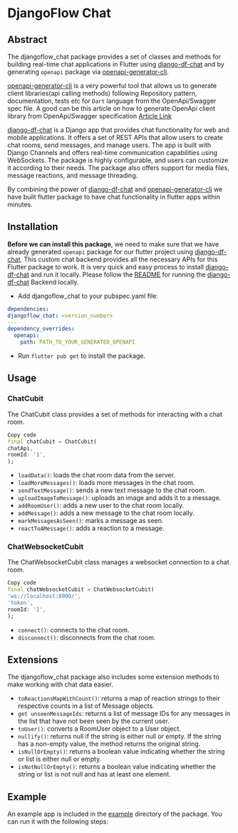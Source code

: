 # DjangoFlow Chat

## Abstract

The djangoflow_chat package provides a set of classes and methods for building real-time chat applications in Flutter using [django-df-chat](https://github.com/djangoflow/django-df-chat) and by generating `openapi` package via [openapi-generator-cli](https://github.com/OpenAPITools/openapi-generator-cli).

[openapi-generator-cli](https://github.com/OpenAPITools/openapi-generator-cli) is a very powerful tool that allows us to generate client libraries(api calling methods) following Repository pattern, documentation, tests etc for `Dart` language from the OpenApi/Swagger spec file. A good can be this article on how to generate OpenApi client library from OpenApi/Swagger specification [Article Link](https://medium.com/@rtlsilva/generating-dart-rest-api-client-libraries-using-openapi-generator-9b3dc517e68c)

[django-df-chat](https://github.com/djangoflow/django-df-chat) is a Django app that provides chat functionality for web and mobile applications. It offers a set of REST APIs that allow users to create chat rooms, send messages, and manage users. The app is built with Django Channels and offers real-time communication capabilities using WebSockets. The package is highly configurable, and users can customize it according to their needs. The package also offers support for media files, message reactions, and message threading.

By combining the power of [django-df-chat](https://github.com/djangoflow/django-df-chat) and [openapi-generator-cli](https://github.com/OpenAPITools/openapi-generator-cli) we have built flutter package to have chat functionality in flutter apps within minutes.

## Installation

**Before we can install this package**, we need to make sure that we have already generated `openapi` package for our flutter project using [django-df-chat](https://github.com/djangoflow/django-df-chat). This custom chat backend provides all the necessary APIs for this Flutter package to work. It is very quick and easy process to install [django-df-chat](https://github.com/djangoflow/django-df-chat) and run it locally. Please follow the [README](https://github.com/djangoflow/django-df-chat#readme) for running the [django-df-chat](https://github.com/djangoflow/django-df-chat) Backend locally.

- Add djangoflow_chat to your pubspec.yaml file:

```yaml
dependencies:
djangoflow_chat: <version_number>
---
dependency_overrides:
  openapi:
    path: PATH_TO_YOUR_GENERATED_OPENAPI
```

- Run `flutter pub get` to install the package.

## Usage

### ChatCubit

The ChatCubit class provides a set of methods for interacting with a chat room.

```dart
Copy code
final chatCubit = ChatCubit(
chatApi,
roomId: '1',
);
```

- `loadData()`: loads the chat room data from the server.
- `loadMoreMessages()`: loads more messages in the chat room.
- `sendTextMessage()`: sends a new text message to the chat room.
- `uploadImageToMessage()`: uploads an image and adds it to a message.
- `addRoomUser()`: adds a new user to the chat room locally.
- `addMessage()`: adds a new message to the chat room locally.
- `markMessagesAsSeen()`: marks a message as seen.
- `reactToAMessage()`: adds a reaction to a message.

### ChatWebsocketCubit

The ChatWebsocketCubit class manages a websocket connection to a chat room.

```dart
Copy code
final chatWebsocketCubit = ChatWebsocketCubit(
'ws://localhost:8000/',
'token',
roomId: '1',
);
```

- `connect()`: connects to the chat room.
- `disconnect()`: disconnects from the chat room.

## Extensions

The djangoflow_chat package also includes some extension methods to make working with chat data easier.

- `toReactionsMapWithCount()`: returns a map of reaction strings to their respective counts in a list of Message objects.
- `get unseenMessageIds`: returns a list of message IDs for any messages in the list that have not been seen by the current user.
- `toUser()`: converts a RoomUser object to a User object.
- `nullify()`: returns null if the string is either null or empty. If the string has a non-empty value, the method returns the original string.
- `isNullOrEmpty()`: returns a boolean value indicating whether the string or list is either null or empty.
- `isNotNullOrEmpty()`: returns a boolean value indicating whether the string or list is not null and has at least one element.

## Example

An example app is included in the [example](./example/) directory of the package. You can run it with the following steps:
